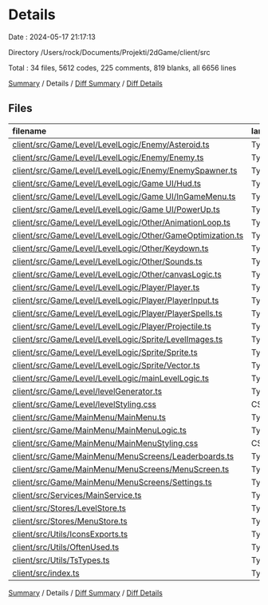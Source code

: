 # Details

Date : 2024-05-17 21:17:13

Directory /Users/rock/Documents/Projekti/2dGame/client/src

Total : 34 files,  5612 codes, 225 comments, 819 blanks, all 6656 lines

[Summary](results.md) / Details / [Diff Summary](diff.md) / [Diff Details](diff-details.md)

## Files
| filename | language | code | comment | blank | total |
| :--- | :--- | ---: | ---: | ---: | ---: |
| [client/src/Game/Level/LevelLogic/Enemy/Asteroid.ts](/client/src/Game/Level/LevelLogic/Enemy/Asteroid.ts) | TypeScript | 93 | 0 | 15 | 108 |
| [client/src/Game/Level/LevelLogic/Enemy/Enemy.ts](/client/src/Game/Level/LevelLogic/Enemy/Enemy.ts) | TypeScript | 187 | 6 | 22 | 215 |
| [client/src/Game/Level/LevelLogic/Enemy/EnemySpawner.ts](/client/src/Game/Level/LevelLogic/Enemy/EnemySpawner.ts) | TypeScript | 273 | 3 | 51 | 327 |
| [client/src/Game/Level/LevelLogic/Game UI/Hud.ts](/client/src/Game/Level/LevelLogic/Game%20UI/Hud.ts) | TypeScript | 285 | 13 | 43 | 341 |
| [client/src/Game/Level/LevelLogic/Game UI/InGameMenu.ts](/client/src/Game/Level/LevelLogic/Game%20UI/InGameMenu.ts) | TypeScript | 131 | 1 | 17 | 149 |
| [client/src/Game/Level/LevelLogic/Game UI/PowerUp.ts](/client/src/Game/Level/LevelLogic/Game%20UI/PowerUp.ts) | TypeScript | 251 | 10 | 32 | 293 |
| [client/src/Game/Level/LevelLogic/Other/AnimationLoop.ts](/client/src/Game/Level/LevelLogic/Other/AnimationLoop.ts) | TypeScript | 34 | 1 | 11 | 46 |
| [client/src/Game/Level/LevelLogic/Other/GameOptimization.ts](/client/src/Game/Level/LevelLogic/Other/GameOptimization.ts) | TypeScript | 35 | 0 | 6 | 41 |
| [client/src/Game/Level/LevelLogic/Other/Keydown.ts](/client/src/Game/Level/LevelLogic/Other/Keydown.ts) | TypeScript | 54 | 15 | 7 | 76 |
| [client/src/Game/Level/LevelLogic/Other/Sounds.ts](/client/src/Game/Level/LevelLogic/Other/Sounds.ts) | TypeScript | 55 | 0 | 14 | 69 |
| [client/src/Game/Level/LevelLogic/Other/canvasLogic.ts](/client/src/Game/Level/LevelLogic/Other/canvasLogic.ts) | TypeScript | 30 | 33 | 9 | 72 |
| [client/src/Game/Level/LevelLogic/Player/Player.ts](/client/src/Game/Level/LevelLogic/Player/Player.ts) | TypeScript | 232 | 4 | 23 | 259 |
| [client/src/Game/Level/LevelLogic/Player/PlayerInput.ts](/client/src/Game/Level/LevelLogic/Player/PlayerInput.ts) | TypeScript | 190 | 5 | 17 | 212 |
| [client/src/Game/Level/LevelLogic/Player/PlayerSpells.ts](/client/src/Game/Level/LevelLogic/Player/PlayerSpells.ts) | TypeScript | 462 | 10 | 59 | 531 |
| [client/src/Game/Level/LevelLogic/Player/Projectile.ts](/client/src/Game/Level/LevelLogic/Player/Projectile.ts) | TypeScript | 234 | 9 | 31 | 274 |
| [client/src/Game/Level/LevelLogic/Sprite/LevelImages.ts](/client/src/Game/Level/LevelLogic/Sprite/LevelImages.ts) | TypeScript | 20 | 7 | 8 | 35 |
| [client/src/Game/Level/LevelLogic/Sprite/Sprite.ts](/client/src/Game/Level/LevelLogic/Sprite/Sprite.ts) | TypeScript | 39 | 9 | 6 | 54 |
| [client/src/Game/Level/LevelLogic/Sprite/Vector.ts](/client/src/Game/Level/LevelLogic/Sprite/Vector.ts) | TypeScript | 8 | 0 | 1 | 9 |
| [client/src/Game/Level/LevelLogic/mainLevelLogic.ts](/client/src/Game/Level/LevelLogic/mainLevelLogic.ts) | TypeScript | 140 | 22 | 26 | 188 |
| [client/src/Game/Level/levelGenerator.ts](/client/src/Game/Level/levelGenerator.ts) | TypeScript | 10 | 0 | 5 | 15 |
| [client/src/Game/Level/levelStyling.css](/client/src/Game/Level/levelStyling.css) | CSS | 1,012 | 22 | 125 | 1,159 |
| [client/src/Game/MainMenu/MainMenu.ts](/client/src/Game/MainMenu/MainMenu.ts) | TypeScript | 329 | 7 | 53 | 389 |
| [client/src/Game/MainMenu/MainMenuLogic.ts](/client/src/Game/MainMenu/MainMenuLogic.ts) | TypeScript | 92 | 7 | 25 | 124 |
| [client/src/Game/MainMenu/MainMenuStyling.css](/client/src/Game/MainMenu/MainMenuStyling.css) | CSS | 625 | 35 | 88 | 748 |
| [client/src/Game/MainMenu/MenuScreens/Leaderboards.ts](/client/src/Game/MainMenu/MenuScreens/Leaderboards.ts) | TypeScript | 59 | 2 | 16 | 77 |
| [client/src/Game/MainMenu/MenuScreens/MenuScreen.ts](/client/src/Game/MainMenu/MenuScreens/MenuScreen.ts) | TypeScript | 59 | 0 | 12 | 71 |
| [client/src/Game/MainMenu/MenuScreens/Settings.ts](/client/src/Game/MainMenu/MenuScreens/Settings.ts) | TypeScript | 190 | 4 | 25 | 219 |
| [client/src/Services/MainService.ts](/client/src/Services/MainService.ts) | TypeScript | 38 | 0 | 10 | 48 |
| [client/src/Stores/LevelStore.ts](/client/src/Stores/LevelStore.ts) | TypeScript | 73 | 0 | 12 | 85 |
| [client/src/Stores/MenuStore.ts](/client/src/Stores/MenuStore.ts) | TypeScript | 46 | 0 | 9 | 55 |
| [client/src/Utils/IconsExports.ts](/client/src/Utils/IconsExports.ts) | TypeScript | 88 | 0 | 10 | 98 |
| [client/src/Utils/OftenUsed.ts](/client/src/Utils/OftenUsed.ts) | TypeScript | 28 | 0 | 5 | 33 |
| [client/src/Utils/TsTypes.ts](/client/src/Utils/TsTypes.ts) | TypeScript | 207 | 0 | 24 | 231 |
| [client/src/index.ts](/client/src/index.ts) | TypeScript | 3 | 0 | 2 | 5 |

[Summary](results.md) / Details / [Diff Summary](diff.md) / [Diff Details](diff-details.md)